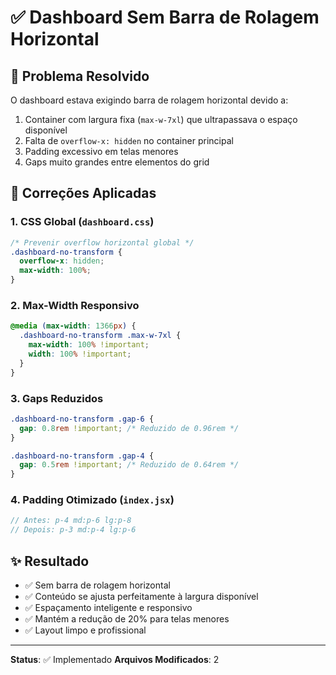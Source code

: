 # ✅ Dashboard Sem Barra de Rolagem Horizontal

## 🎯 Problema Resolvido

O dashboard estava exigindo barra de rolagem horizontal devido a:
1. Container com largura fixa (`max-w-7xl`) que ultrapassava o espaço disponível
2. Falta de `overflow-x: hidden` no container principal
3. Padding excessivo em telas menores
4. Gaps muito grandes entre elementos do grid

## 🔧 Correções Aplicadas

### 1. **CSS Global** (`dashboard.css`)

```css
/* Prevenir overflow horizontal global */
.dashboard-no-transform {
  overflow-x: hidden;
  max-width: 100%;
}
```

### 2. **Max-Width Responsivo**

```css
@media (max-width: 1366px) {
  .dashboard-no-transform .max-w-7xl {
    max-width: 100% !important;
    width: 100% !important;
  }
}
```

### 3. **Gaps Reduzidos**

```css
.dashboard-no-transform .gap-6 {
  gap: 0.8rem !important; /* Reduzido de 0.96rem */
}

.dashboard-no-transform .gap-4 {
  gap: 0.5rem !important; /* Reduzido de 0.64rem */
}
```

### 4. **Padding Otimizado** (`index.jsx`)

```jsx
// Antes: p-4 md:p-6 lg:p-8
// Depois: p-3 md:p-4 lg:p-6
```

## ✨ Resultado

- ✅ Sem barra de rolagem horizontal
- ✅ Conteúdo se ajusta perfeitamente à largura disponível
- ✅ Espaçamento inteligente e responsivo
- ✅ Mantém a redução de 20% para telas menores
- ✅ Layout limpo e profissional

---

**Status**: ✅ Implementado
**Arquivos Modificados**: 2
